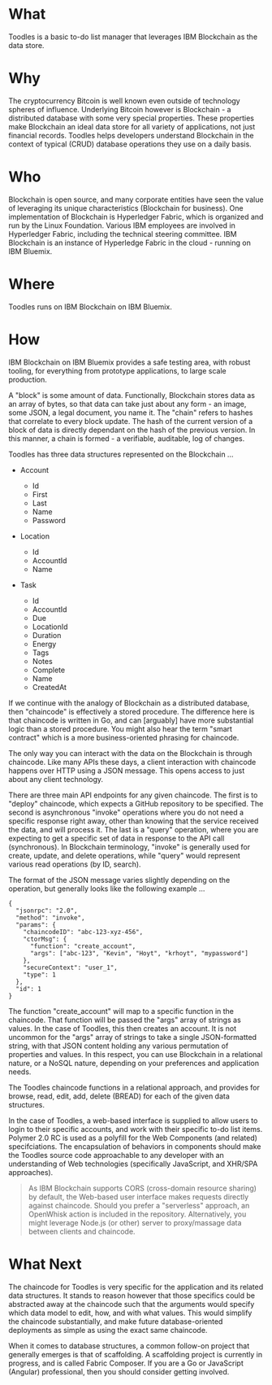 # What

Toodles is a basic to-do list manager that leverages IBM Blockchain as the data store.

# Why

The cryptocurrency Bitcoin is well known even outside of technology spheres of influence. Underlying Bitcoin however is Blockchain - a distributed database with some very special properties. These properties make Blockchain an ideal data store for all variety of applications, not just financial records. Toodles helps developers understand Blockchain in the context of typical (CRUD) database operations they use on a daily basis.

# Who

Blockchain is open source, and many corporate entities have seen the value of leveraging its unique characteristics (Blockchain for business). One implementation of Blockchain is Hyperledger Fabric, which is organized and run by the Linux Foundation. Various IBM employees are involved in Hyperledger Fabric, including the technical steering committee. IBM Blockchain is an instance of Hyperledge Fabric in the cloud - running on IBM Bluemix.

# Where

Toodles runs on IBM Blockchain on IBM Bluemix.

# How

IBM Blockchain on IBM Bluemix provides a safe testing area, with robust tooling, for everything from prototype applications, to large scale production. 

A "block" is some amount of data. Functionally, Blockchain stores data as an array of bytes, so that data can take just about any form - an image, some JSON, a legal document, you name it. The "chain" refers to hashes that correlate to every block update. The hash of the current version of a block of data is directly dependant on the hash of the previous version. In this manner, a chain is formed - a verifiable, auditable, log of changes.

Toodles has three data structures represented on the Blockchain ...

* Account
  * Id
  * First
  * Last
  * Name
  * Password

* Location
  * Id
  * AccountId
  * Name

* Task
  * Id
  * AccountId
  * Due
  * LocationId
  * Duration
  * Energy
  * Tags
  * Notes
  * Complete
  * Name
  * CreatedAt

If we continue with the analogy of Blockchain as a distributed database, then "chaincode" is effectively a stored procedure. The difference here is that chaincode is written in Go, and can [arguably] have more substantial logic than a stored procedure. You might also hear the term "smart contract" which is a more business-oriented phrasing for chaincode.

The only way you can interact with the data on the Blockchain is through chaincode. Like many APIs these days, a client interaction with chaincode happens over HTTP using a JSON message. This opens access to just about any client technology. 

There are three main API endpoints for any given chaincode. The first is to "deploy" chaincode, which expects a GitHub repository to be specified. The second is asynchronous "invoke" operations where you do not need a specific response right away, other than knowing that the service received the data, and will process it. The last is a "query" operation, where you are expecting to get a specific set of data in response to the API call (synchronous). In Blockchain terminology, "invoke" is generally used for create, update, and delete operations, while "query" would represent various read operations (by ID, search).

The format of the JSON message varies slightly depending on the operation, but generally looks like the following example ...

```
{
  "jsonrpc": "2.0",
  "method": "invoke",
  "params": {
    "chaincodeID": "abc-123-xyz-456",
    "ctorMsg": {
      "function": "create_account",
      "args": ["abc-123", "Kevin", "Hoyt", "krhoyt", "mypassword"]
    },
    "secureContext": "user_1",
    "type": 1
  },
  "id": 1        
}
```

The function "create_account" will map to a specific function in the chaincode. That function will be passed the "args" array of strings as values. In the case of Toodles, this then creates an account. It is not uncommon for the "args" array of strings to take a single JSON-formatted string, with that JSON content holding any various permutation of properties and values. In this respect, you can use Blockchain in a relational nature, or a NoSQL nature, depending on your preferences and application needs.

The Toodles chaincode functions in a relational approach, and provides for browse, read, edit, add, delete (BREAD) for each of the given data structures.

In the case of Toodles, a web-based interface is supplied to allow users to login to their specific accounts, and work with their specific to-do list items. Polymer 2.0 RC is used as a polyfill for the Web Components (and related) specifciations. The encapsulation of behaviors in components should make the Toodles source code approachable to any developer with an understanding of Web technologies (specifically JavaScript, and XHR/SPA approaches).

> As IBM Blockchain supports CORS (cross-domain resource sharing) by default, the Web-based user interface makes requests directly against chaincode. Should you prefer a "serverless" approach, an OpenWhisk action is included in the repository. Alternatively, you might leverage Node.js (or other) server to proxy/massage data between clients and chaincode.

# What Next

The chaincode for Toodles is very specific for the application and its related data structures. It stands to reason however that those specifics could be abstracted away at the chaincode such that the arguments would specify which data model to edit, how, and with what values.  This would simplify the chaincode substantially, and make future database-oriented deployments as simple as using the exact same chaincode.

When it comes to database structures, a common follow-on project that generally emerges is that of scaffolding. A scaffolding project is currently in progress, and is called Fabric Composer. If you are a Go or JavaScript (Angular) professional, then you should consider getting involved.
